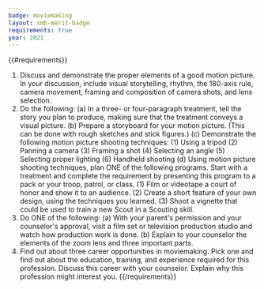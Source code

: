 ```yaml
---
badge: moviemaking
layout: smb-merit-badge
requirements: true
year: 2021
---
```


{{#requirements}}
1. Discuss and demonstrate the proper elements of a good motion picture. In your discussion, include visual storytelling, rhythm, the 180-axis rule, camera movement, framing and composition of camera shots, and lens selection.
2. Do the following:
    (a) In a three- or four-paragraph treatment, tell the story you plan to produce, making sure that the treatment conveys a visual picture.
    (b) Prepare a storyboard for your motion picture. (This can be done with rough sketches and stick figures.)
    (c) Demonstrate the following motion picture shooting techniques:
        (1) Using a tripod
        (2) Panning a camera
        (3) Framing a shot
        (4) Selecting an angle
        (5) Selecting proper lighting
        (6) Handheld shooting
    (d) Using motion picture shooting techniques, plan ONE of the following programs. Start with a treatment and complete the requirement by presenting this program to a pack or your troop, patrol, or class.
        (1) Film or videotape a court of honor and show it to an audience.
        (2) Create a short feature of your own design, using the techniques you learned.
        (3) Shoot a vignette that could be used to train a new Scout in a Scouting skill.
3. Do ONE of the following:
    (a) With your parent's permission and your counselor's approval, visit a film set or television production studio and watch how production work is done.
    (b) Explain to your counselor the elements of the zoom lens and three important parts.
4. Find out about three career opportunities in moviemaking. Pick one and find out about the education, training, and experience required for this profession. Discuss this career with your counselor. Explain why this profession might interest you.
{{/requirements}}
